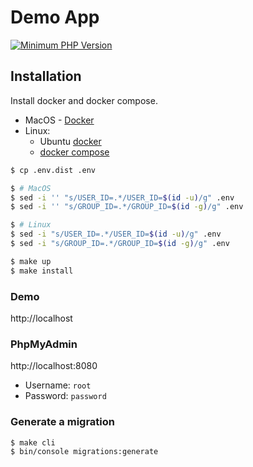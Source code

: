 # Demo App

[![Minimum PHP Version](https://img.shields.io/badge/php-%3E%3D%208.0-8892BF.svg)](https://php.net/)

## Installation

Install docker and docker compose.
 * MacOS - [Docker](https://docs.docker.com/docker-for-mac/install/)
 * Linux:
    * Ubuntu [docker](https://docs.docker.com/engine/install/ubuntu/)
    * [docker compose](https://docs.docker.com/compose/install/)

```bash
$ cp .env.dist .env

$ # MacOS
$ sed -i '' "s/USER_ID=.*/USER_ID=$(id -u)/g" .env
$ sed -i '' "s/GROUP_ID=.*/GROUP_ID=$(id -g)/g" .env

$ # Linux
$ sed -i "s/USER_ID=.*/USER_ID=$(id -u)/g" .env
$ sed -i "s/GROUP_ID=.*/GROUP_ID=$(id -g)/g" .env

$ make up
$ make install
```

### Demo

http://localhost

### PhpMyAdmin

http://localhost:8080
* Username: `root`
* Password: `password`

### Generate a migration

```bash
$ make cli
$ bin/console migrations:generate
```